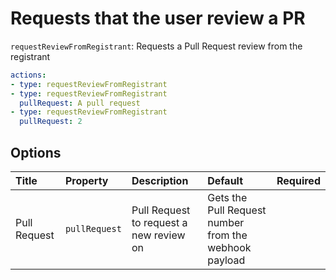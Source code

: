 # Requests that the user review a PR

`requestReviewFromRegistrant`: Requests a Pull Request review from the registrant



```yaml
actions:
- type: requestReviewFromRegistrant
- type: requestReviewFromRegistrant
  pullRequest: A pull request
- type: requestReviewFromRegistrant
  pullRequest: 2
```

## Options

| Title | Property | Description | Default | Required |
| :---- | :--- | :---------- | :------ | :------- |
| Pull Request | `pullRequest` | Pull Request to request a new review on | Gets the Pull Request number from the webhook payload |  |
